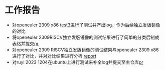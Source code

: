 # 工作报告

- 对openeuler 2309 x86 [test3](./week23/oefor2309test_3)进行了测试并产出log，作为后续独立发版镜像的对比
- 将openeuler 2309RISCV独立发版镜像的测试结果进行了简单的分类后制成表格并提交[pr](https://gitee.com/yunxiangluo/openEuler-RISC-V-23.09-independent/pulls/8)
- 对openeuler 2309 RISCV独立发版镜像的测试结果与openeuler 2309 x86进行了对比，并对对比结果进行分析 [report](./week23/mugen_readme.md)
- 对ruyi 2023 1204在ubuntu上进行测试来补全log并提交至主仓库[pr](https://gitee.com/yunxiangluo/ruyi-sdk-v0.2-test/pulls/6/files)







